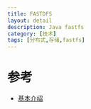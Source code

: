 ```yaml
---
title: FASTDFS
layout: detail
description: Java fastfs
category: [技术]
tags: [分布式,存储,fastfs]
---
```


# 参考

+ [基本介绍](http://www.oschina.net/p/fastdfs)



